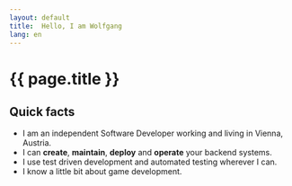 ```yaml
---
layout: default
title:  Hello, I am Wolfgang
lang: en
---
```


# {{ page.title }}

## Quick facts
- I am an independent Software Developer working and living in Vienna, Austria.
- I can **create**, **maintain**, **deploy** and **operate** your backend systems.
- I use test driven development and automated testing wherever I can.
- I know a little bit about game development.

<!-- ## What makes me tick
- A manifesto of sorts
- People who inspire me
- Books that inspire me
- Games that inspire me -->
